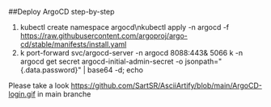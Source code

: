 ##Deploy ArgoCD step-by-step
1. kubectl create namespace argocd\nkubectl apply -n argocd -f https://raw.githubusercontent.com/argoproj/argo-cd/stable/manifests/install.yaml
 2. k port-forward svc/argocd-server -n argocd 8088:443&
 5066  k -n argocd get secret argocd-initial-admin-secret -o jsonpath="{.data.password}" | base64 -d; echo

 Please take a look https://github.com/SartSR/AsciiArtify/blob/main/ArgoCD-login.gif in main branche
